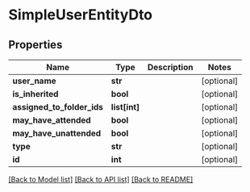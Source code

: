 # SimpleUserEntityDto

## Properties
Name | Type | Description | Notes
------------ | ------------- | ------------- | -------------
**user_name** | **str** |  | [optional] 
**is_inherited** | **bool** |  | [optional] 
**assigned_to_folder_ids** | **list[int]** |  | [optional] 
**may_have_attended** | **bool** |  | [optional] 
**may_have_unattended** | **bool** |  | [optional] 
**type** | **str** |  | [optional] 
**id** | **int** |  | [optional] 

[[Back to Model list]](../README.md#documentation-for-models) [[Back to API list]](../README.md#documentation-for-api-endpoints) [[Back to README]](../README.md)


